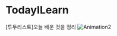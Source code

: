 # TodayILearn
[투두리스트]오늘 배운 것을 정리
![Animation2](https://user-images.githubusercontent.com/72721839/129469167-ea5ee5c9-6453-4ff5-b949-c88e0d035021.gif)
